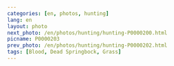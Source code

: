 ```yaml
---
categories: [en, photos, hunting]
lang: en
layout: photo
next_photo: /en/photos/hunting/hunting-P0000200.html
picname: P0000203
prev_photo: /en/photos/hunting/hunting-P0000202.html
tags: [Blood, Dead Springbock, Grass]
---
```

